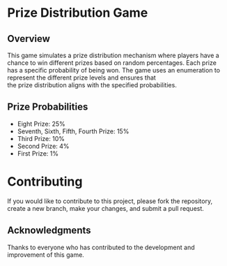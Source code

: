 # Prize Distribution Game
## Overview 
  This game simulates a prize distribution mechanism where players have a chance to win different prizes based on random percentages. Each prize has a specific probability of being won. The game uses an enumeration to represent the different prize levels and ensures that   
  the prize distribution aligns with the specified probabilities.
## Prize Probabilities
* Eight Prize: 25%
* Seventh, Sixth, Fifth, Fourth Prize: 15%
* Third Prize: 10%
* Second Prize: 4%
* First Prize: 1%
# Contributing 
  If you would like to contribute to this project, please fork the repository, create a new branch, make your changes, and submit a pull request.
## Acknowledgments
  Thanks to everyone who has contributed to the development and improvement of this game.

